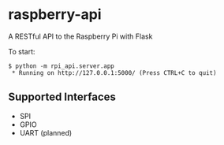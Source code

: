 # raspberry-api
A RESTful API to the Raspberry Pi with Flask

To start:
```shell
$ python -m rpi_api.server.app
 * Running on http://127.0.0.1:5000/ (Press CTRL+C to quit)
```

## Supported Interfaces
- SPI
- GPIO
- UART (planned)
